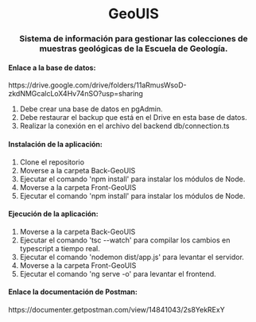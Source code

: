 <h1 align="center">GeoUIS</h1>

<h3 align="center">Sistema de información para gestionar las colecciones de muestras geológicas de la Escuela de Geología.</h3>

<h4>Enlace a la base de datos:</h4>
<p>https://drive.google.com/drive/folders/11aRmusWsoD-zkdNMGcalcLoX4Hv74nSO?usp=sharing</p>
<ol>
  <li>Debe crear una base de datos en pgAdmin.</li>
  <li>Debe restaurar el backup que está en el Drive en esta base de datos.</li>
  <li>Realizar la conexión en el archivo del backend db/connection.ts</li>
</ol>

<h4>Instalación de la aplicación:</h4>
<ol>
  <li>Clone el repositorio</li>
  <li>Moverse a la carpeta Back-GeoUIS</li>
  <li>Ejecutar el comando 'npm install' para instalar los módulos de Node.</li>
  <li>Moverse a la carpeta Front-GeoUIS</li>
  <li>Ejecutar el comando 'npm install' para instalar los módulos de Node.</li>
</ol>

<h4>Ejecución de la aplicación:</h4>
<ol>
  <li>Moverse a la carpeta Back-GeoUIS</li>
  <li>Ejecutar el comando 'tsc --watch' para compilar los cambios en typescript a tiempo real.</li>
  <li>Ejecutar el comando 'nodemon dist/app.js' para levantar el servidor.</li>
  <li>Moverse a la carpeta Front-GeoUIS</li>
  <li>Ejecutar el comando 'ng serve -o' para levantar el frontend.</li>
</ol>

<h4>Enlace la documentación de Postman:</h4>
<p>https://documenter.getpostman.com/view/14841043/2s8YekRExY</p>


